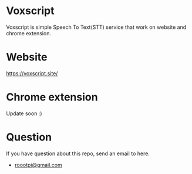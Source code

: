 # Voxscript
Voxscript is simple Speech To Text(STT) service that work on website and chrome extension.

# Website
https://voxscript.site/

# Chrome extension
Update soon :)

# Question
If you have question about this repo, send an email to here.
- roootpi@gmail.com
